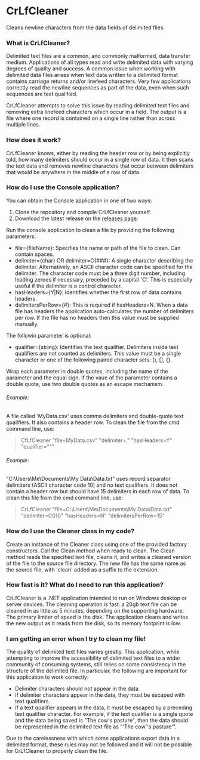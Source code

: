 # CrLfCleaner

Cleans newline characters from the data fields of delimited files.

### What is CrLfCleaner?

Delimited text files are a common, and commonly malformed, data transfer medium.  Applications of all types read and write delimited data with varying degrees of quality and success.  A common issue when working with delimited data files arises when text data written to a delimited format contains carriage returns and/or linefeed characters.  Very few applications correctly read the newline sequences as part of the data, even when such sequences are text qualified.

CrLfCleaner attempts to solve this issue by reading delimited text files and removing extra linefeed characters which occur in a field.  The output is a file where one record is contained on a single line rather than across multiple lines.

### How does it work?

CrLfCleaner knows, either by reading the header row or by being explicitly told, how many delimiters should occur in a single row of data.  It then scans the text data and removes newline characters that occur between delimiters that would be anywhere in the middle of a row of data.

### How do I use the Console application?

You can obtain the Console application in one of two ways:
1. Clone the repository and compile CrLfCleaner yourself.
2. Download the latest release on the [releases page](https://github.com/tlarsen7572/CrLfCleaner/releases).

Run the console application to clean a file by providing the following parameters:
* file={fileName}: Specifies the name or path of the file to clean.  Can contain spaces.
* delimiter={char} OR delimiter=C{###}: A single character describing the delimiter.  Alternatively, an ASCII character code can be specified for the delimiter.  The character code must be a three digit number, including leading zeroes if necessary, preceded by a capital 'C'.  This is especially useful if the delimiter is a control character.
* hasHeaders={Y|N}: Identifies whether the first row of data contains headers.
* delimitersPerRow={#}: This is required if hasHeaders=N.  When a data file has headers the application auto-calculates the number of delimiters per row.  If the file has no headers then this value must be supplied manually.

The followin parameter is optional:
* qualifier={string}: Identifies the text qualifier.  Delimiters inside text qualifiers are not counted as delimiters.  This value must be a single character or one of the following paired character sets: (), [], {}.

Wrap each parameter in double quotes, including the name of the parameter and the equal sign.  If the vaue of the parameter contains a double quote, use two double quotes as an escape mechanism.

###### Example:
A file called 'MyData.csv' uses comma delimiters and double-quote text qualifiers.  It also contains a header row.  To clean the file from the cmd command line, use:

> CfLfCleaner "file=MyData.csv" "delimiter=," "hasHeaders=Y" "qualifier="""

###### Example:
"C:\Users\Me\Documents\My Data\Data.txt" uses record separator delimiters (ASCII character code 10) and no text qualifiers.  It does not contain a header row but should have 15 delimiters in each row of data.  To clean this file from the cmd command line, use:

> CrLfCleaner "file=C:\Users\Me\Documents\My Data\Data.txt" "delimiter=C010" "hasHeaders=N" "delimitersPerRow=15"

### How do I use the Cleaner class in my code?

Create an instance of the Cleaner class using one of the provided factory constructors.  Call the Clean method when ready to clean.  The Clean method reads the specified text file, cleans it, and writes a cleaned version of the file to the source file directory.  The new file has the same name as the source file, with 'clean' added as a suffix to the extension.

### How fast is it?  What do I need to run this application?

CrLfCleaner is a .NET application intended to run on Windows desktop or server devices.  The cleaning operation is fast: a 20gb text file can be cleaned in as little as 5 minutes, depending on the supporting hardware.  The primary limiter of speed is the disk.  The application cleans and writes the new output as it reads from the disk, so its memory footprint is low.

### I am getting an error when I try to clean my file!

The quality of delimited text files varies greatly.  This application, while attempting to improve the accessibility of delimited text files to a wider community of consuming systems, still relies on some consistency in the structure of the delimited file.  In particular, the following are important for this application to work correctly:
* Delimiter characters should not appear in the data.
* If delimiter characters appear in the data, they must be escaped with text qualifiers.
* If a text qualifier appears in the data, it must be escaped by a preceding text qualifier character.  For example, if the text qualifier is a single quote and the data being saved is "The cow's pasture", then the data should be represented in the delimited text file as "'The cow''s pasture'".

Due to the carelessness with which some applications export data in a delimited format, these rules may not be followed and it will not be possible for CrLfCleaner to properly clean the file.
